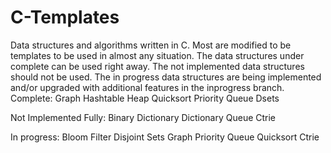 # C-Templates
Data structures and algorithms written in C. Most are modified to be templates to be used in almost any situation.
The data structures under complete can be used right away.
The not implemented data structures should not be used.
The in progress data structures are being implemented and/or upgraded with additional features in the inprogress branch.
Complete:
  Graph
  Hashtable
  Heap
  Quicksort
  Priority Queue
  Dsets

Not Implemented Fully:
  Binary Dictionary
  Dictionary
  Queue
  Ctrie

In progress:
  Bloom Filter
  Disjoint Sets
  Graph
  Priority Queue
  Quicksort
  Ctrie
  
  
